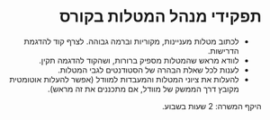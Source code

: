 <div dir='rtl' lang='he'>

תפקידי מנהל המטלות בקורס
==================

* לכתוב מטלות מעניינות, מקוריות וברמה גבוהה. לצרף קוד להדגמת הדרישות.
* לוודא מראש שהמטלות מספיק ברורות, ושהקוד להדגמה תקין.
* לענות לכל שאלת הבהרה של הסטודנטים לגבי המטלות.
* להעלות את ציוני המטלות והמעבדות למוודל (אפשר להעלות אוטומטית מקובץ דרך הממשק של מוודל, אם מתכננים את זה מראש).

היקף המשרה: 2 שעות בשבוע. 

</div>
